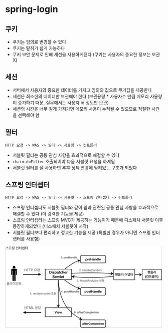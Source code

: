 # spring-login

## 쿠키

- 쿠키는 임의로 변경할 수 있다
- 쿠키는 탈취가 쉽게 가능하다
- 쿠키 보안 문제로 인해 세션을 사용하게된다 (쿠키는 사용자의 중요한 정보는 보관 X)

## 세션

- 서버에서 사용자의 중요한 데이터를 가지고 임의의 값으로 쿠키값을 제공한다
- 세션은 최소한의 데이터만 보관해야 한다 (보관용량 * 사용자수 만큼 메모리 사용량이 증가하기 때문, 실무에서는 사용자 id 정도만 보관)
- 세션의 시간을 너무 길게 가져가면 메모리 사용이 누적될 수 있으므로 적절한 시간을 선택해야 함

## 필터

```
HTTP 요청 -> WAS -> 필터 -> 서블릿 -> 컨트롤러
```

- 서블릿 필터는 공통 관심 사항을 효과적으로 해결할 수 있다
- `chain.doFilter` 호출되어야 다음 서블릿 요청을 하게됨
- 서블릿 필터를 잘 사용하면 추후 정책 변경에 닫혀있는 구조가 되었다


## 스프링 인터셉터

```
HTTP 요청 -> WAS -> 필터 -> 서블릿 -> 스프링 인터셉터 -> 컨트롤러
```

- 스프링 인터셉터도 서블릿 필터와 같이 웹과 관련된 공통 관심 사항을 효과적으로 해결할 수 있다 (더 강력한 기능을 제공)
- 스프링 인터셉터는 스프링 MVC가 제공하는 기능이기 때문에 디스패처 서블릿 이후 등장하게되었다 (디스패처 서블릿이 시작)
- 서블릿 필터보다 편리하고 정교한 기능을 제공 (특별한 경우가 아니면 스프링 인터셉터를 사용함)



![servlet](src/main/resources/dispatcherServlet.png)
